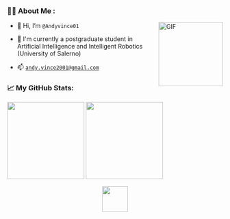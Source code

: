 ### :man_technologist: About Me :

<img align="right" alt="GIF" src="https://github.com/Gapur/Gapur/blob/main/assets/coding.gif?raw=true" height = 150 width = 150/>

- 👋 Hi, I’m `@Andyvince01`

- 🌱 I'm currently a postgraduate student in Artificial Intelligence and Intelligent Robotics (University of Salerno)

- 📫 <a href= "mailto:andy.vince2001@gmail.com">`andy.vince2001@gmail.com`</a>

### 📈 My GitHub Stats:

<p>

  <img height="180em" src="https://github-readme-stats.vercel.app/api?username=Andyvince01&show_icons=true&hide_border=true&&count_private=true&include_all_commits=true" />
  
  <img height="180em" src="https://github-readme-stats.vercel.app/api/top-langs/?username=Andyvince01&exclude_repo=KNN-Image-Classification&show_icons=true&hide_border=true&layout=compact&langs_count=8"/>

</p>

<div align="center">
  <img  src="https://www.1law.com/wp-content/uploads/2016/08/docubot.gif" height = 60 />
</div>
